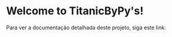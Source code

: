 Welcome to TitanicByPy's!
=======================================

Para ver a documentação detalhada deste projeto, siga este link:
